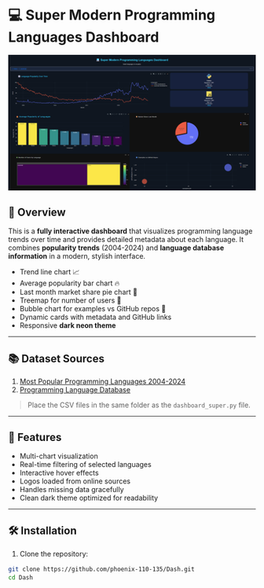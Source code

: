 # 💻 Super Modern Programming Languages Dashboard

![Dashboard Preview](dashboard.png)

## 🚀 Overview
This is a **fully interactive dashboard** that visualizes programming language trends over time and provides detailed metadata about each language. It combines **popularity trends** (2004-2024) and **language database information** in a modern, stylish interface.

- Trend line chart 📈  
- Average popularity bar chart 🔥  
- Last month market share pie chart 🥧  
- Treemap for number of users 🌳  
- Bubble chart for examples vs GitHub repos 🔵  
- Dynamic cards with metadata and GitHub links  
- Responsive **dark neon theme**  

---

## 📚 Dataset Sources
1. [Most Popular Programming Languages 2004-2024](https://www.kaggle.com/datasets/muhammadroshaanriaz/most-popular-programming-languages-2004-2024?utm_source=chatgpt.com)  
2. [Programming Language Database](https://www.kaggle.com/datasets/sujaykapadnis/programming-language-database?utm_source=chatgpt.com)  

> Place the CSV files in the same folder as the `dashboard_super.py` file.

---

## 🎯 Features
- Multi-chart visualization
- Real-time filtering of selected languages
- Interactive hover effects
- Logos loaded from online sources
- Handles missing data gracefully
- Clean dark theme optimized for readability

---

## 🛠️ Installation

1. Clone the repository:
```bash
git clone https://github.com/phoenix-110-135/Dash.git
cd Dash
